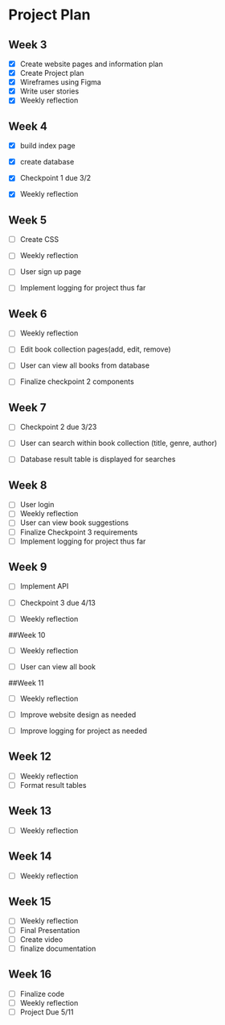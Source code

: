 # Project Plan

## Week 3
- [x] Create website pages and information plan
- [x] Create Project plan
- [x] Wireframes using Figma
- [x] Write user stories
- [x] Weekly reflection

## Week 4
- [x] build index page
- [x] create database
- [x] Checkpoint 1 due 3/2
- [x] Weekly reflection


## Week 5
- [ ] Create CSS
- [ ] Weekly reflection
- [ ] User sign up page
- [ ] Implement logging for project thus far


## Week 6
- [ ] Weekly reflection
- [ ] Edit book collection pages(add, edit, remove)
- [ ] User can view all books from database
- [ ] Finalize checkpoint 2 components


## Week 7
- [ ] Checkpoint 2 due 3/23
- [ ] User can search within book collection (title, genre, author)
- [ ] Database result table is displayed for searches


## Week 8
- [ ] User login
- [ ] Weekly reflection
- [ ] User can view book suggestions
- [ ] Finalize Checkpoint 3 requirements
- [ ] Implement logging for project thus far

## Week 9
- [ ] Implement API
- [ ] Checkpoint 3 due 4/13
- [ ] Weekly reflection


##Week 10
- [ ] Weekly reflection
- [ ] User can view all book


##Week 11
- [ ] Weekly reflection
- [ ] Improve website design as needed
- [ ] Improve logging for project as needed


## Week 12
- [ ] Weekly reflection
- [ ] Format result tables

## Week 13
- [ ] Weekly reflection


## Week 14
- [ ] Weekly reflection


## Week 15
- [ ] Weekly reflection
- [ ] Final Presentation
- [ ] Create video
- [ ] finalize documentation

## Week 16
- [ ] Finalize code
- [ ] Weekly reflection
- [ ] Project Due 5/11